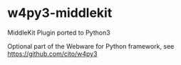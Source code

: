 # w4py3-middlekit
 MiddleKit Plugin ported to Python3

Optional part of the Webware for Python framework, see <https://github.com/cito/w4py3>
